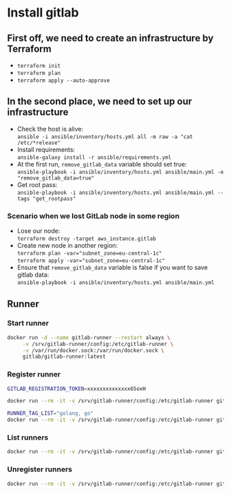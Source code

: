 # Install gitlab

## First off, we need to create an infrastructure by Terraform

- `terraform init`
- `terraform plan`
- `terraform apply --auto-approve`

## In the second place, we need to set up our infrastructure

- Check the host is alive:  
  `ansible -i ansible/inventory/hosts.yml all -m raw -a "cat /etc/*release"`
- Install requirements:  
  `ansible-galaxy install -r ansible/requirements.yml`
- At the first run, `remove_gitlab_data` variable should set true:  
  `ansible-playbook -i ansible/inventory/hosts.yml ansible/main.yml -e "remove_gitlab_data=true"`
- Get root pass:  
  `ansible-playbook -i ansible/inventory/hosts.yml ansible/main.yml --tags "get_rootpass"`

### Scenario when we lost GitLab node in some region

- Lose our node:  
  `terraform destroy -target aws_instance.gitlab`
- Create new node in another region:  
  `terraform plan -var="subnet_zone=eu-central-1c"`  
  `terraform apply -var="subnet_zone=eu-central-1c"`
- Ensure that `remove_gitlab_data` variable is false if you want to save gitlab data:  
  `ansible-playbook -i ansible/inventory/hosts.yml ansible/main.yml`

## Runner

### Start runner
```bash
docker run -d --name gitlab-runner --restart always \
     -v /srv/gitlab-runner/config:/etc/gitlab-runner \
     -v /var/run/docker.sock:/var/run/docker.sock \
     gitlab/gitlab-runner:latest
```

### Register runner
```bash
GITLAB_REGISTRATION_TOKEN=xxxxxxxxxxxxxx65oxH

docker run --rm -it -v /srv/gitlab-runner/config:/etc/gitlab-runner gitlab/gitlab-runner register -n --url https://gitlab.ubukubu.ru/ --registration-token ${GITLAB_REGISTRATION_TOKEN} --executor docker --description "aws runner" --docker-image ubuntu:latest --run-untagged

RUNNER_TAG_LIST="golang, go"
docker run --rm -it -v /srv/gitlab-runner/config:/etc/gitlab-runner gitlab/gitlab-runner register -n --url https://gitlab.ubukubu.ru/ --registration-token ${GITLAB_REGISTRATION_TOKEN} --executor docker --description "hetzner runner" --tag-list ${RUNNER_TAG_LIST} --docker-image ubuntu:latest
```

### List runners
```bash
docker run --rm -it -v /srv/gitlab-runner/config:/etc/gitlab-runner gitlab/gitlab-runner list
```

### Unregister runners
```bash
docker run --rm -it -v /srv/gitlab-runner/config:/etc/gitlab-runner gitlab/gitlab-runner unregister --all-runners
```
